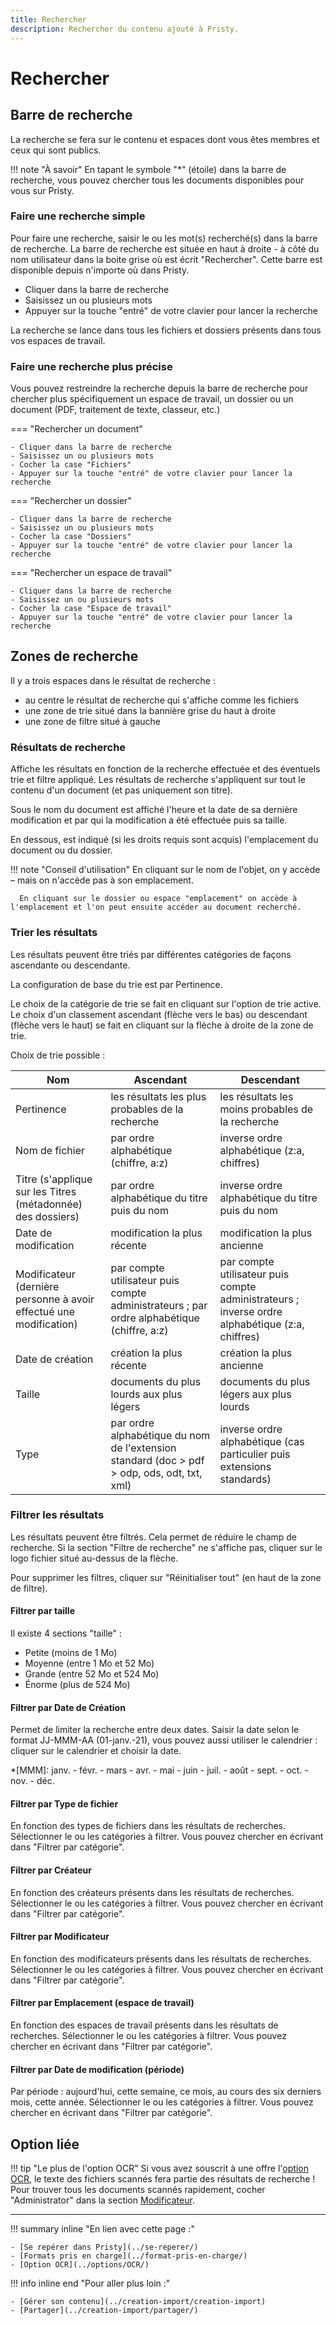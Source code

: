 ```yaml
---
title: Rechercher
description: Rechercher du contenu ajouté à Pristy.
---
```


<!--
  Copyright 2022 - Jeci SARL - https://jeci.fr

  Permission is granted to copy, distribute and/or modify this document
  under the terms of the GNU Free Documentation License, Version 1.3
  or any later version published by the Free Software Foundation;
  with no Invariant Sections, no Front-Cover Texts, and no Back-Cover Texts.
  A copy of the license is included in the section entitled "GNU
  Free Documentation License".

  You should have received a copy of the GNU Free Documentation License
  along with this program.  If not, see http://www.gnu.org/licenses/.
-->

# Rechercher

## Barre de recherche

La recherche se fera sur le contenu et espaces dont vous êtes membres et ceux qui sont publics.

!!! note "À savoir"
      En tapant le symbole "*" (étoile) dans la barre de recherche, vous pouvez chercher tous les documents disponibles pour vous sur Pristy.

### Faire une recherche simple
Pour faire une recherche, saisir le ou les mot(s) recherché(s) dans la barre de recherche.
La barre de recherche est située en haut à droite - à côté du nom utilisateur dans la boite grise où est écrit "Rechercher".
Cette barre est disponible depuis n'importe où dans Pristy.

- Cliquer dans la barre de recherche
- Saisissez un ou plusieurs mots
- Appuyer sur la touche "entré" de votre clavier pour lancer la recherche

La recherche se lance dans tous les fichiers et dossiers présents dans tous vos espaces de travail.

### Faire une recherche plus précise
Vous pouvez restreindre la recherche depuis la barre de recherche pour chercher plus spécifiquement un espace de travail, un dossier ou un document (PDF, traitement de texte, classeur, etc.)

=== "Rechercher un document"

    - Cliquer dans la barre de recherche
    - Saisissez un ou plusieurs mots
    - Cocher la case "Fichiers"
    - Appuyer sur la touche "entré" de votre clavier pour lancer la recherche

=== "Rechercher un dossier"

    - Cliquer dans la barre de recherche
    - Saisissez un ou plusieurs mots
    - Cocher la case "Dossiers"
    - Appuyer sur la touche "entré" de votre clavier pour lancer la recherche

=== "Rechercher un espace de travail"

    - Cliquer dans la barre de recherche
    - Saisissez un ou plusieurs mots
    - Cocher la case "Espace de travail"
    - Appuyer sur la touche "entré" de votre clavier pour lancer la recherche

## Zones de recherche

Il y a trois espaces dans le résultat de recherche :

- au centre le résultat de recherche qui s'affiche comme les fichiers
- une zone de trie situé dans la bannière grise du haut à droite
- une zone de filtre situé à gauche


### Résultats de recherche

Affiche les résultats en fonction de la recherche effectuée et des éventuels trie et filtre appliqué.
Les résultats de recherche s'appliquent sur tout le contenu d'un document (et pas uniquement son titre).

Sous le nom du document est affiché l'heure et la date de sa dernière modification et par qui la modification a été effectuée puis sa taille.

En dessous, est indiqué (si les droits requis sont acquis) l'emplacement du document ou du dossier.

!!! note "Conseil d'utilisation"
      En cliquant sur le nom de l'objet, on y accède – mais on n'accède pas à son emplacement.

      En cliquant sur le dossier ou espace "emplacement" on accède à l'emplacement et l'on peut ensuite accéder au document recherché.

### Trier les résultats

Les résultats peuvent être triés par différentes catégories de façons ascendante ou descendante.

La configuration de base du trie est par Pertinence.

Le choix de la catégorie de trie se fait en cliquant sur l'option de trie active.
Le choix d'un classement ascendant (flèche vers le bas) ou descendant (flèche vers le haut) se fait en cliquant sur la flèche à droite de la zone de trie.

Choix de trie possible :

| Nom | Ascendant | Descendant |
| --- | --- | --- |
| Pertinence | les résultats les plus probables de la recherche | les résultats les moins probables de la recherche |
| Nom de fichier | par ordre alphabétique (chiffre, a:z) | inverse ordre alphabétique (z:a, chiffres) |
| Titre (s'applique sur les Titres (métadonnée) des dossiers)| par ordre alphabétique du titre puis du nom | inverse ordre alphabétique du titre puis du nom |
| Date de modification | modification la plus récente | modification la plus ancienne |
| Modificateur (dernière personne à avoir effectué une modification) | par compte utilisateur puis compte administrateurs ; par ordre alphabétique (chiffre, a:z) | par compte utilisateur puis compte administrateurs ; inverse ordre alphabétique (z:a, chiffres)|
| Date de création | création la plus récente | création la plus ancienne |
| Taille | documents du plus lourds aux plus légers |  documents du plus légers aux plus lourds |
| Type | par ordre alphabétique du nom de l'extension standard (doc > pdf > odp, ods, odt, txt, xml) | inverse ordre alphabétique (cas particulier puis extensions standards) |

### Filtrer les résultats

Les résultats peuvent être filtrés. Cela permet de réduire le champ de recherche.
Si la section "Filtre de recherche" ne s'affiche pas, cliquer sur le logo fichier situé au-dessus de la flèche.

Pour supprimer les filtres, cliquer sur "Réinitialiser tout" (en haut de la zone de filtre).

#### Filtrer par taille

Il existe 4 sections "taille" :

- Petite (moins de 1 Mo)
- Moyenne (entre 1 Mo et 52 Mo)
- Grande (entre 52 Mo et 524 Mo)
- Énorme (plus de 524 Mo)

#### Filtrer par Date de Création

Permet de limiter la recherche entre deux dates.
Saisir la date selon le format JJ-MMM-AA (01-janv.-21), vous pouvez aussi utiliser le calendrier : cliquer sur le calendrier et choisir la date.

*[MMM]: janv. - févr. - mars - avr. - mai - juin - juil. - août - sept. - oct. - nov. - déc.

#### Filtrer par Type de fichier

En fonction des types de fichiers dans les résultats de recherches.
Sélectionner le ou les catégories à filtrer. Vous pouvez chercher en écrivant dans "Filtrer par catégorie".

#### Filtrer par Créateur

En fonction des créateurs présents dans les résultats de recherches.
Sélectionner le ou les catégories à filtrer. Vous pouvez chercher en écrivant dans "Filtrer par catégorie".

#### Filtrer par Modificateur

En fonction des modificateurs présents dans les résultats de recherches.
Sélectionner le ou les catégories à filtrer. Vous pouvez chercher en écrivant dans "Filtrer par catégorie".

#### Filtrer par Emplacement (espace de travail)

En fonction des espaces de travail présents dans les résultats de recherches.
Sélectionner le ou les catégories à filtrer. Vous pouvez chercher en écrivant dans "Filtrer par catégorie".

#### Filtrer par Date de modification (période)

Par période : aujourd'hui, cette semaine, ce mois, au cours des six derniers mois, cette année.
Sélectionner le ou les catégories à filtrer. Vous pouvez chercher en écrivant dans "Filtrer par catégorie".

## Option liée


!!! tip "Le plus de l'option OCR"
      Si vous avez souscrit à une offre l'[option OCR](../options/OCR/), le texte des fichiers scannés fera partie des résultats de recherche !
      Pour trouver tous les documents scannés rapidement, cocher "Administrator" dans la section [Modificateur](../rechercher/#filtrer-par-modificateur).


---
!!! summary inline "En lien avec cette page :"

    - [Se repérer dans Pristy](../se-reperer/)
    - [Formats pris en charge](../format-pris-en-charge/)
    - [Option OCR](../options/OCR/)

!!! info inline end "Pour aller plus loin :"

    - [Gérer son contenu](../creation-import/creation-import)
    - [Partager](../creation-import/partager/)
